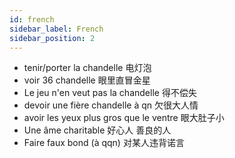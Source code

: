 ```yaml
---
id: french
sidebar_label: French
sidebar_position: 2
---
```


- tenir/porter la chandelle 电灯泡
- voir 36 chandelle 眼里直冒金星
- Le jeu n'en veut pas la chandelle 得不偿失
- devoir une fière chandelle à qn 欠很大人情
- avoir les yeux plus gros que le ventre 眼大肚子小
- Une âme charitable 好心人 善良的人
- Faire faux bond (à qqn) 对某人违背诺言